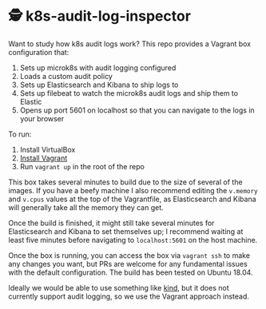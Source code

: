 # :detective: k8s-audit-log-inspector

Want to study how k8s audit logs work? This repo provides a Vagrant box configuration that:

1. Sets up microk8s with audit logging configured
2. Loads a custom audit policy
3. Sets up Elasticsearch and Kibana to ship logs to
4. Sets up filebeat to watch the microk8s audit logs and ship them to Elastic
5. Opens up port 5601 on localhost so that you can navigate to the logs in your browser

To run:

1. Install VirtualBox
2. [Install Vagrant][2]
3. Run `vagrant up` in the root of the repo

This box takes several minutes to build due to the size of several of the images.
If you have a beefy machine I also recommend editing the `v.memory` and `v.cpus`
values at the top of the Vagrantfile, as Elasticsearch and Kibana will generally
take all the memory they can get.

Once the build is finished, it might still take several minutes for Elasticsearch
and Kibana to set themselves up; I recommend waiting at least five minutes before
navigating to `localhost:5601` on the host machine.

Once the box is running, you can access the box via `vagrant ssh` to make any
changes you want, but PRs are welcome for any fundamental issues with the default
configuration. The build has been tested on Ubuntu 18.04.

Ideally we would be able to use something like [kind][1], but it does not currently support
audit logging, so we use the Vagrant approach instead.

[1]: https://github.com/kubernetes-sigs/kind
[2]: https://www.vagrantup.com/docs/installation
